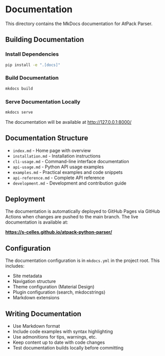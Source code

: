 # Documentation

This directory contains the MkDocs documentation for AtPack Parser.

## Building Documentation

### Install Dependencies

```bash
pip install -e ".[docs]"
```

### Build Documentation

```bash
mkdocs build
```

### Serve Documentation Locally

```bash
mkdocs serve
```

The documentation will be available at http://127.0.0.1:8000/

## Documentation Structure

- `index.md` - Home page with overview
- `installation.md` - Installation instructions  
- `cli-usage.md` - Command-line interface documentation
- `api-usage.md` - Python API usage examples
- `examples.md` - Practical examples and code snippets
- `api-reference.md` - Complete API reference
- `development.md` - Development and contribution guide

## Deployment

The documentation is automatically deployed to GitHub Pages via GitHub Actions when changes are pushed to the main branch. The live documentation is available at:

**https://s-celles.github.io/atpack-python-parser/**

## Configuration

The documentation configuration is in `mkdocs.yml` in the project root. This includes:

- Site metadata
- Navigation structure  
- Theme configuration (Material Design)
- Plugin configuration (search, mkdocstrings)
- Markdown extensions

## Writing Documentation

- Use Markdown format
- Include code examples with syntax highlighting
- Use admonitions for tips, warnings, etc.
- Keep content up to date with code changes
- Test documentation builds locally before committing
